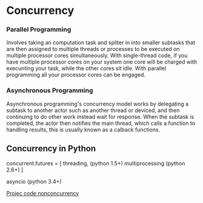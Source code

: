 # Concurrency

### Parallel Programming
Involves taking an computation task and spliter
in into smaller subtasks that are then assigned
to multiple threads or processes to be executed on
multiple  processor cores simultaneously.
With single-thread code, if you have multiple processor
cores on your system one core will be charged with execunting
your task, while the other cores sit idle.
With parallel programming all your processor cores
can be engaged.


### Asynchronous Programming

Asynchronous programming's concurrency model works
by delegating a subtask to another actor such as another
thread or deviced, and then continuing to do other work
instead wait for response. When the subtask is completed,
the actor then notifies the main thread, which calls a function
to handling results, this is usually known as a calback functions.


## Concurrency in Python

concurrent.futures = [
  threading, (python 1.5+)
  multiprocessing (python 2.6+)
]

asyncio (python 3.4+)





[Projec code nonconcurrency](./thumbnail-nonconcurrency)

